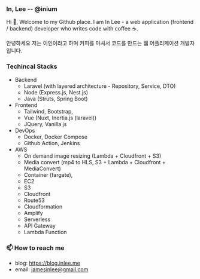 ### In, Lee -- @inium

Hi 👋, Welcome to my Github place. I am In Lee - a web application (frontend / backend) developer who writes code with coffee ☕.

안녕하세요 저는 이인이라고 하며 커피를 마셔서 코드를 만드는 웹 어플리케이션 개발자입니다.

### Techincal Stacks

- Backend
  - Laravel (with layered architecture - Repository, Service, DTO)
  - Node (Express.js, Nest.js)
  - Java (Struts, Spring Boot)
- Frontend
  - Tailwind, Bootstrap, 
  - Vue (Nuxt, Inertia.js (laravel))
  - JQuery, Vanilla js
- DevOps
  - Docker, Docker Compose
  - Github Action, Jenkins
- AWS
  - On demand image resizing (Lambda + Cloudfront + S3)
  - Media convert (mp4 to HLS, S3 + Lambda + Cloudfront + MediaConvert)
  - Container (fargate), 
  - EC2
  - S3
  - Cloudfront
  - Route53
  - Cloudformation
  - Amplify
  - Serverless
  - API Gateway
  - Lambda Function

### 📫 How to reach me

- blog: https://blog.inlee.me
- email: jamesinlee@gmail.com



<!--
**inium/inium** is a ✨ _special_ ✨ repository because its `README.md` (this file) appears on your GitHub profile.

Here are some ideas to get you started:

- 🔭 I’m currently working on ...
- 🌱 I’m currently learning ...
- 👯 I’m looking to collaborate on ...
- 🤔 I’m looking for help with ...
- 💬 Ask me about ...
- 📫 How to reach me: ...
- 😄 Pronouns: ...
- ⚡ Fun fact: ...
  -->

